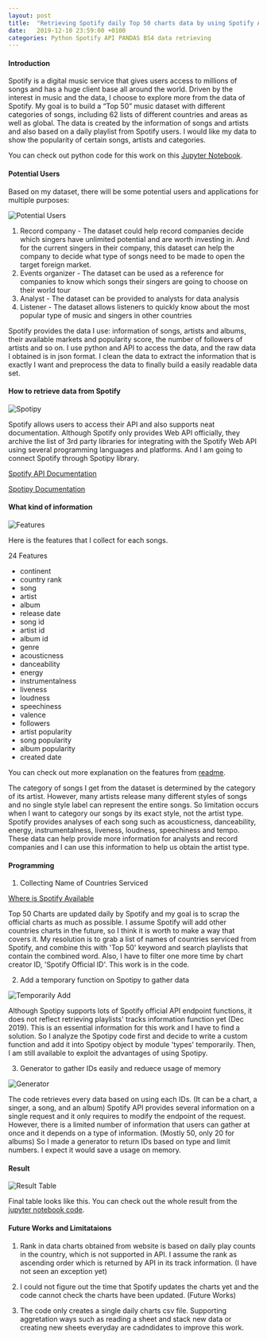 ```yaml
---
layout: post
title:  "Retrieving Spotify daily Top 50 charts data by using Spotify API and Python"
date:   2019-12-10 23:59:00 +0100
categories: Python Spotify API PANDAS BS4 data retrieving
---
```


#### Introduction

Spotify is a digital music service that gives users access to millions of songs and has a huge client base all around the world. Driven by the interest in music and the data, I choose to explore more from the data of Spotify. My goal is to build a “Top 50” music dataset with different categories of songs, including 62 lists of different countries and areas as well as global. The data is created by the information of songs and artists and also based on a daily playlist from Spotify users. I would like my data to show the popularity of certain songs, artists and categories.


You can check out python code for this work on this [Jupyter Notebook](https://github.com/seonnyseo/spotify_top_charts_retrieve/blob/master/spotify_top_charts_retrieve.ipynb).


#### Potential Users

Based on my dataset, there will be some potential users and applications for multiple purposes:

![Potential Users](https://i.imgur.com/KcajQ9U.jpg?1)

1. Record company - The dataset could help record companies decide which singers have unlimited potential and are worth investing in. And for the current singers in their company, this dataset can help the company to decide what type of songs need to be made to open the target foreign market. 
2. Events organizer - The dataset can be used as a reference for companies to know which songs their singers are going to choose on their world tour
3. Analyst - The dataset can be provided to analysts for data analysis
4. Listener - The dataset allows listeners to quickly know about the most popular type of music and singers in other countries

Spotify provides the data I use: information of songs, artists and albums, their available markets and popularity score, the number of followers of artists and so on. I use python and API to access the data, and the raw data I obtained is in json format. I clean the data to extract the information that is exactly I want and preprocess the data to finally build a easily readable data set.

#### How to retrieve data from Spotify

![Spotipy](https://i.imgur.com/MYpwORy.jpg)

Spotify allows users to access their API and also supports neat documentation. Although Spotify only provides Web API officially, they archive the list of 3rd party libraries for integrating with the Spotify Web API using several programming languages and platforms. And I am going to connect Spotify through Spotipy library.

[Spotify API Documentation](https://developer.spotify.com/documentation/web-api/)

[Spotipy Documentation](https://spotipy.readthedocs.io/en/2.6.1/)

#### What kind of information

![Features](https://i.imgur.com/bTDQcpM.jpg)

Here is the features that I collect for each songs.

24 Features

* continent 
* country rank
* song
* artist
* album
* release date
* song id
* artist id
* album id
* genre
* acousticness
* danceability
* energy
* instrumentalness
* liveness
* loudness
* speechiness
* valence
* followers
* artist popularity
* song popularity
* album popularity
* created date

You can check out more explanation on the features from [readme](https://github.com/seonnyseo/spotify_top_charts_retrieve).

The category of songs I get from the dataset is determined by the category of its artist. However, many artists release many different styles of songs and no single style label can represent the entire songs. So limitation occurs when I want to category our songs by its exact style, not the artist type. Spotify provides analyses of each song such as acousticness, danceability, energy, instrumentalness, liveness, loudness, speechiness and tempo. These data can help provide more information for analysts and record companies and I can use this information to help us obtain the artist type.


#### Programming

1. Collecting Name of Countries Serviced

[Where is Spotify Available](https://support.spotify.com/us/using_spotify/getting_started/full-list-of-territories-where-spotify-is-available/)

Top 50 Charts are updated daily by Spotify and my goal is to scrap the official charts as much as possible. I assume Spotify will add other countries charts in the future, so I think it is worth to make a way that covers it. My resolution is to grab a list of names of countries serviced from Spotify, and combine this with 'Top 50' keyword and search playlists that contain the combined word. Also, I have to filter one more time by chart creator ID, 'Spotify Official ID'. This work is in the code. 

2. Add a temporary function on Spotipy to gather data

![Temporarily Add](https://i.imgur.com/Om2qpDV.jpg)

Although Spotipy supports lots of Spotify official API endpoint functions, it does not reflect retrieving playlists' tracks information function yet (Dec 2019). This is an essential information for this work and I have to find a solution. So I analyze the Spotipy code first and decide to write a custom function and add it into Spotipy object by module 'types' temporarily. Then, I am still available to exploit the advantages of using Spotipy.

3. Generator to gather IDs easily and reduece usage of memory

![Generator](https://i.imgur.com/2ioB86n.jpg)

The code retrieves every data based on using each IDs. (It can be a chart, a singer, a song, and an album) Spotify API provides several information on a single request and it only requires to modify the endpoint of the request. However, there is a limited number of information that users can gather at once and it depends on a type of information. (Mostly 50, only 20 for albums) So I made a generator to return IDs based on type and limit numbers. I expect it would save a usage on memory.


#### Result

![Result Table](https://i.imgur.com/McQ1NXJ.jpg)

Final table looks like this. You can check out the whole result from the [jupyter notebook code](https://github.com/seonnyseo/spotify_top_charts_retrieve/blob/master/spotify_top_charts_retrieve.ipynb).



#### Future Works and Limitataions

1. Rank in data charts obtained from website is based on daily play counts in the country, which is not supported in API. I assume the rank as ascending order which is returned by API in its track information. (I have not seen an exception yet)

2. I could not figure out the time that Spotify updates the charts yet and the code cannot check the charts have been updated. (Future Works)

3. The code only creates a single daily charts csv file. Supporting aggretation ways such as reading a sheet and stack new data or creating new sheets everyday are 
cadndidates to improve this work.

